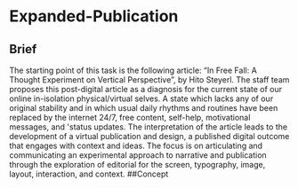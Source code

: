 # Expanded-Publication
## Brief
The starting point of this task is the following article: “In Free Fall: A Thought Experiment on Vertical Perspective”, by Hito Steyerl. The staff team proposes this post-digital article as a diagnosis for the current state of our online in-isolation physical/virtual selves. A state which lacks any of our original stability and in which usual daily rhythms and routines have been replaced by the internet 24/7, free content, self-help, motivational messages, and 'status updates. The interpretation of the article leads to the development of a virtual publication and design, a published digital outcome that engages with context and ideas. The focus is on articulating and communicating an experimental approach to narrative and publication through the exploration of editorial for the screen, typography, image, layout, interaction, and context.
##Concept
